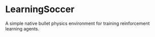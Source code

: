 # LearningSoccer

A simple native bullet physics environment for training reinforcement learning agents.
